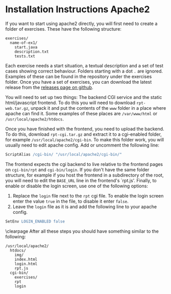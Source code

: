 # Installation Instructions Apache2
If you want to start using apache2 directly, you will first need to create a folder of exercises. These have the following structure:

```
exercises/
  name-of-ex1/
    start.java
    description.txt
    tests.txt
```

Each exercise needs a start situation, a textual description and a set of test cases showing correct behaviour. Folders starting with a dot `.` are ignored. Examples of these can be found in the repository under the exercises folder.
Once you have a set of exercises, you can download the latest release from the [releases page on github](https://github.com/ideas-edu/refactor-tutor/releases/latest).

You will need to set up two things: The backend CGI service and the static html/javascript frontend. To do this you will need to download `rpt-web.tar.gz`, unpack it and put the contents of the `www` folder in a place where apache can find it. Some examples of these places are `/var/www/html` or `/usr/local/apache2/htdocs`. 

Once you have finished with the frontend, you need to upload the backend. To do this, download `rpt-cgi.tar.gz` and extract it to a cgi-enabled folder, for example `/usr/local/apache2/cgi-bin`. To make this folder work, you will usually need to edit apache config. Add or uncomment the following line:

```apache
ScriptAlias /cgi-bin/ "/usr/local/apache2/cgi-bin/"
```

The frontend expects the cgi backend to live relative to the frontend pages on `cgi-bin/rpt` and `cgi-bin/login`. If you don't have the same folder structure, for example if you host the frontend in a subdirectory of the root, you will need to edit the `BASE_URL` line in the frontend's `rpt.js'.
Finally, to enable or disable the login screen, use one of the following options:

1. Replace the `login` file next to the `rpt` cgi file. To enable the login screen enter the value `true` in the file, to disable it enter `false`. 
2. Leave the `login` file as it is and add the following line to your apache config.

```apache
SetEnv LOGIN_ENABLED false
```

\clearpage
After all these steps you should have something similar to the following:

```
/usr/local/apache2/
  htdocs/
    img/
    index.html
    login.html
    rpt.js
  cgi-bin/
    exercises/
    rpt
    login
```
